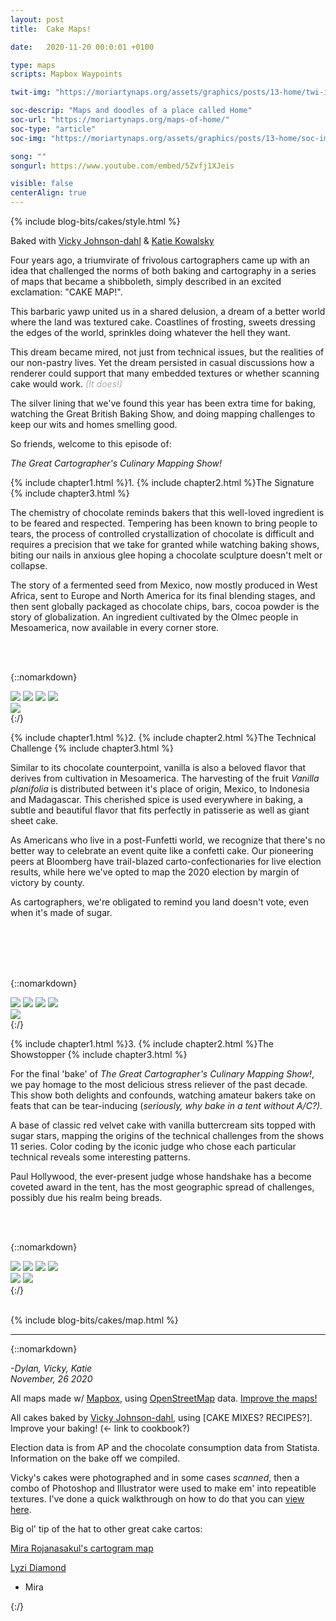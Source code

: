 ```yaml
---
layout: post
title:  Cake Maps!

date:   2020-11-20 00:0:01 +0100

type: maps
scripts: Mapbox Waypoints

twit-img: "https://moriartynaps.org/assets/graphics/posts/13-home/twi-img.jpg"

soc-descrip: "Maps and doodles of a place called Home"
soc-url: "https://moriartynaps.org/maps-of-home/"
soc-type: "article"
soc-img: "https://moriartynaps.org/assets/graphics/posts/13-home/soc-img.jpg"

song: ""
songurl: https://www.youtube.com/embed/5Zvfj1XJeis

visible: false
centerAlign: true
---
```


{% include blog-bits/cakes/style.html %}

<span class="co-byline">Baked with <a href="https://twitter.com/hurricanevicky" target="_blank">Vicky Johnson-dahl</a> & <a href="https://twitter.com/KatieKowalsky" target="_blank">Katie Kowalsky</a></span>

Four years ago, a triumvirate of frivolous cartographers came up with an idea that challenged the norms of both baking and cartography in a series of maps that became a shibboleth, simply described in an excited exclamation: "CAKE MAP!".

This barbaric yawp united us in a shared delusion, a dream of a better world where the land was textured cake. Coastlines of frosting, sweets dressing the edges of the world, sprinkles doing whatever the hell they want. 

This dream became mired, not just from technical issues, but the realities of our non-pastry lives. Yet the dream persisted in casual discussions how a renderer could support that many embedded textures or whether scanning cake would work. <span style="color: #aaa;">_(It does!)_</span>

The silver lining that we've found this year has been extra time for baking, watching the Great British Baking Show, and doing mapping challenges to keep our wits and homes smelling good.

So friends, welcome to this episode of:

_The Great Cartographer's Culinary Mapping Show!_

{% include chapter1.html %}1.
{% include chapter2.html %}The Signature
{% include chapter3.html %}

The chemistry of chocolate reminds bakers that this well-loved ingredient is to be feared and respected. Tempering has been known to bring people to tears, the process of controlled crystallization of chocolate is difficult and requires a precision that we take for granted while watching baking shows, biting our nails in anxious glee hoping a chocolate sculpture doesn't melt or collapse.

The story of a fermented seed from Mexico, now mostly produced in West Africa, sent to Europe and North America for its final blending stages, and then sent globally packaged as chocolate chips, bars, cocoa powder is the story of globalization. An ingredient cultivated by the Olmec people in Mesoamerica, now available in every corner store.

<br>
<br>

{::nomarkdown}
  </article>
</section>

<div class="post-image post-image__full">
  <div class= "full-bleed">

<div class="choco-border">
  <img class="choco-border-corner choco-border-corner__tl" src="../assets/graphics/posts/17-cake/choco-top-left.png">
  <img class="choco-border-corner choco-border-corner__tr" src="../assets/graphics/posts/17-cake/choco-top-right.png">
  <img class="choco-border-corner choco-border-corner__bl" src="../assets/graphics/posts/17-cake/choco-bottom-left.png">
  <img class="choco-border-corner choco-border-corner__br" src="../assets/graphics/posts/17-cake/choco-bottom-right.png">
  <div class="choco-border-side choco-border-side__t"></div>
  <div class="choco-border-side choco-border-side__l"></div>
  <div class="choco-border-side choco-border-side__r"></div>
  <div class="choco-border-side choco-border-side__b"></div>
  <img class="choco-border-legend" src="../assets/graphics/posts/17-cake/choco-legend.png"></img>
  <div class="innershadow"></div>

  <div id="chocolate-map" class="cakemap"></div>
</div>

<section class="article-container article-cotainer__within">
  <article class="article-content {% if page.centerAlign %}article-content_middle{% endif %}">
{:/}

<br>

{% include chapter1.html %}2.
{% include chapter2.html %}The Technical Challenge
{% include chapter3.html %}

Similar to its chocolate counterpoint, vanilla is also a beloved flavor that derives from cultivation in Mesoamerica. The harvesting of the fruit _Vanilla planifolia_ is distributed between it's place of origin, Mexico, to Indonesia and Madagascar. This cherished spice is used everywhere in baking, a subtle and beautiful flavor that fits perfectly in patisserie as well as giant sheet cake.

As Americans who live in a post-Funfetti world, we recognize that there's no better way to celebrate an event quite like a confetti cake. Our pioneering peers at Bloomberg have trail-blazed carto-confectionaries for live election results, while here we've opted to map the 2020 election by margin of victory by county. 

As cartographers, we're obligated to remind you land doesn't vote, even when it's made of sugar. 

<br>
<br>
<br>
<br>

{::nomarkdown}
  </article>
</section>

<div class="post-image post-image__full">
  <div class= "full-bleed">

  <div class="vanilla-border">
    <img class="velvet-border-corner velvet-border-corner__tl" src="../assets/graphics/posts/17-cake/vanilla-top-left.png">
    <img class="velvet-border-corner velvet-border-corner__tr" src="../assets/graphics/posts/17-cake/vanilla-top-right.png">
    <img class="velvet-border-corner velvet-border-corner__bl" src="../assets/graphics/posts/17-cake/vanilla-bottom-left.png">
    <img class="velvet-border-corner velvet-border-corner__br" src="../assets/graphics/posts/17-cake/vanilla-bottom-right.png">
    <div class="vanilla-border-side vanilla-border-side__t"></div>
    <div class="vanilla-border-side vanilla-border-side__l"></div>
    <div class="vanilla-border-side vanilla-border-side__r"></div>
    <div class="vanilla-border-side vanilla-border-side__b"></div>
    <div class="innershadow"></div>
    <img class="vanilla-border-legend" src="../assets/graphics/posts/17-cake/vanilla-legend.png"></img>
    <div id="vanilla-map" class="cakemap"></div>
  </div>

<section class="article-container article-cotainer__within">
  <article class="article-content {% if page.centerAlign %}article-content_middle{% endif %}">
{:/}


{% include chapter1.html %}3.
{% include chapter2.html %}The Showstopper
{% include chapter3.html %}

For the final 'bake' of _The Great Cartographer's Culinary Mapping Show!_, we pay homage to the most delicious stress reliever of the past decade. This show both delights and confounds, watching amateur bakers take on feats that can be tear-inducing (_seriously, why bake in a tent without A/C?)._

A base of classic red velvet cake with vanilla buttercream sits topped with sugar stars, mapping the origins of the technical challenges from the shows 11 series. Color coding by the iconic judge who chose each particular technical reveals some interesting patterns.

Paul Hollywood, the ever-present judge whose handshake has a become coveted award in the tent, has the most geographic spread of challenges, possibly due his realm being breads.




<br>
<br>

{::nomarkdown}
  </article>
</section>

<div class="post-image post-image__full">
  <div class= "full-bleed">

<div class="velvet-border">
  <img class="velvet-border-corner velvet-border-corner__tl" src="../assets/graphics/posts/17-cake/velvet-top-left.png">
  <img class="velvet-border-corner velvet-border-corner__tr" src="../assets/graphics/posts/17-cake/velvet-top-right.png">
  <img class="velvet-border-corner velvet-border-corner__bl" src="../assets/graphics/posts/17-cake/velvet-bottom-left.png">
  <img class="velvet-border-corner velvet-border-corner__br" src="../assets/graphics/posts/17-cake/velvet-bottom-right.png">
  <div class="velvet-border-side velvet-border-side__t"></div>
  <div class="velvet-border-side velvet-border-side__l"></div>
  <div class="velvet-border-side velvet-border-side__r"></div>
  <div class="velvet-border-side velvet-border-side__b"></div>
  <div class="innershadow"></div>
  <img class="velvet-border-legend" src="../assets/graphics/posts/17-cake/velvet-legend.png"></img>
  <img class="velvet-border-legend-top" src="../assets/graphics/posts/17-cake/velvet-legend-top.png"></img>

  <div id="red-velvet-map" class="cakemap"></div>

</div>

<section class="article-container article-cotainer__within">
  <article class="article-content {% if page.centerAlign %}article-content_middle{% endif %}">
{:/}

<br>
<br>


{% include blog-bits/cakes/map.html %}


------

{::nomarkdown}
<p class="beneathMap">
  <i>-Dylan, Vicky, Katie<br>
  <span class="post-date">November, 26 2020</span></i>
</p>

<div class="notes">
  <p>All maps made w/ <a href="https://www.mapbox.com/about/maps/" target="_blank">Mapbox</a>, using <a href="http://www.openstreetmap.org/about/" target="_blank">OpenStreetMap</a> data. <a href="https://apps.mapbox.com/feedback/?owner=dmoriarty&id=ckfxb2lit031w19sxw3sauitl&access_token=pk.eyJ1IjoiZG1vcmlhcnR5IiwiYSI6Ikd3T29EOWMifQ.-DKJ4ernht84AZmc6Bk51Q" target="_blank">Improve the maps!</a></p>

  <p>All cakes baked by <a href="https://twitter.com/hurricanevicky">Vicky Johnson-dahl</a>, using [CAKE MIXES? RECIPES?]. Improve your baking! (<- link to cookbook?)

  <p>Election data is from AP and the chocolate consumption data from Statista. Information on the bake off we compiled.</p>

  <p>Vicky's cakes were photographed and in some cases <i>scanned</i>, then a combo of Photoshop and Illustrator were used to make em' into repeatible textures. I've done a quick walkthrough on how to do that you can <a href="https://www.youtube.com/watch?v=MqJtQDAl4aY" target="_blank">view here</a>.</p>

  <p>Big ol' tip of the hat to other great cake cartos:</p>

  <p><a href="https://twitter.com/rjnskl/status/1325116410582937603" target="_blank">Mira Rojanasakul's cartogram map</a>

  <p><a href="https://lyzidiamond.com/posts/osgeo-august-meeting" target="_blank">Lyzi Diamond</a></p>


  - Mira 
</div>
{:/}





